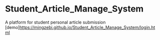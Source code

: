 # Student_Article_Manage_System
A platform for student personal article submission
[demo]https://mingzebi.github.io/Student_Article_Manage_System/login.html

